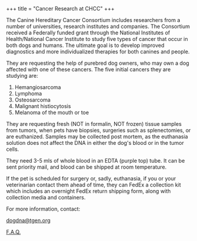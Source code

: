+++
title = "Cancer Research at CHCC"
+++

The Canine Hereditary Cancer Consortium includes researchers from a number of universities, research institutes and companies.  The Consortium received a Federally funded grant through the National Institutes of Health/National Cancer Institute to study five types of cancer that occur in both dogs and humans. The ultimate goal is to develop improved diagnostics and more individualized therapies for both canines and people.

They are requesting the help of purebred dog owners, who may own a dog affected with one of these cancers. The five initial cancers they are studying are:

1. Hemangiosarcoma
2. Lymphoma
3. Osteosarcoma
4. Malignant histiocytosis
5. Melanoma of the mouth or toe

They are requesting fresh (NOT in formalin, NOT frozen) tissue samples from tumors, when pets have biopsies, surgeries such as splenectomies, or are euthanized. Samples may be collected post mortem, as the euthanasia solution does not affect the DNA in either the dog's blood or in the tumor cells.

They need 3-5 mls of whole blood in an EDTA (purple top) tube. It can be sent priority mail, and blood can be shipped at room temperature.

If the pet is scheduled for surgery or, sadly, euthanasia, if you or your veterinarian contact them ahead of time, they can FedEx a collection kit which includes an overnight FedEx return shipping form, along with collection media and containers.

For more information, contact:

[dogdna@tgen.org](mailto:dogdna@tgen.org)

[F.A.Q.](https://www.tgen.org/patients/canine/)
